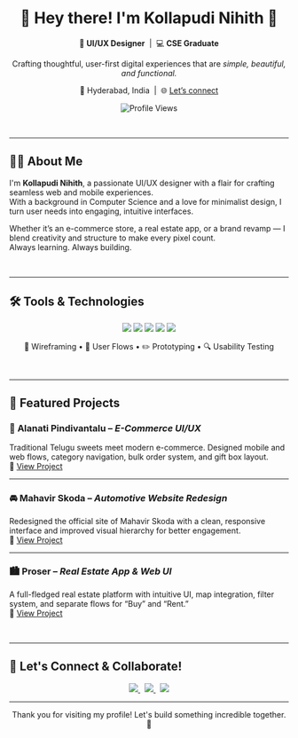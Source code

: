 <h1 align="center">🌟 Hey there! I'm Kollapudi Nihith 👋</h1>
<p align="center">
  🎨 <strong>UI/UX Designer</strong> &nbsp;|&nbsp; 💻 <strong>CSE Graduate</strong>  
</p>
<p align="center">
  Crafting thoughtful, user-first digital experiences that are <i>simple, beautiful, and functional.</i>
</p>
<p align="center">
  📍 Hyderabad, India &nbsp;|&nbsp; 🌐 <a href="https://linkedin.com/in/kollapudi-nihith" target="_blank">Let’s connect</a>
</p>
<p align="center">
  <img src="https://komarev.com/ghpvc/?username=Nihith19&style=flat-square&color=blue" alt="Profile Views" />
</p>

<br/>

---

## 👨‍💻 About Me

I'm **Kollapudi Nihith**, a passionate UI/UX designer with a flair for crafting seamless web and mobile experiences.  
With a background in Computer Science and a love for minimalist design, I turn user needs into engaging, intuitive interfaces.  

Whether it’s an e-commerce store, a real estate app, or a brand revamp — I blend creativity and structure to make every pixel count.  
Always learning. Always building.


<br/>

---

## 🛠️ Tools & Technologies

<p align="center">
  <img src="https://img.shields.io/badge/Figma-F24E1E?style=flat-square&logo=figma&logoColor=white" />
  <img src="https://img.shields.io/badge/Sketch-F7B500?style=flat-square&logo=sketch&logoColor=white" />
  <img src="https://img.shields.io/badge/HTML5-E34F26?style=flat-square&logo=html5&logoColor=white" />
  <img src="https://img.shields.io/badge/CSS3-1572B6?style=flat-square&logo=css3&logoColor=white" />
  <img src="https://img.shields.io/badge/Python-3776AB?style=flat-square&logo=python&logoColor=white" />
</p>

<p align="center">
  🧪 Wireframing • 🎯 User Flows • ✏️ Prototyping • 🔍 Usability Testing
</p>

<br/>

---

## 🌟 Featured Projects

### 🍬 **Alanati Pindivantalu** – *E-Commerce UI/UX*  
Traditional Telugu sweets meet modern e-commerce. Designed mobile and web flows, category navigation, bulk order system, and gift box layout.  
🔗 [View Project](https://github.com/Nihith19/alanati-pindivantalu-design)

---

### 🚘 **Mahavir Skoda** – *Automotive Website Redesign*  
Redesigned the official site of Mahavir Skoda with a clean, responsive interface and improved visual hierarchy for better engagement.  
🔗 [View Project](https://github.com/Nihith19/mahavir-skoda-redesign)

---

### 🏙️ **Proser** – *Real Estate App & Web UI*  
A full-fledged real estate platform with intuitive UI, map integration, filter system, and separate flows for “Buy” and “Rent.”  
🔗 [View Project](https://github.com/Nihith19/proser-app-design)

<br/>

---

## 🤝 Let's Connect & Collaborate!

<p align="center">
  <a href="mailto:kollapudin19@gmail.com">
    <img src="https://img.shields.io/badge/Gmail-D14836?style=for-the-badge&logo=gmail&logoColor=white"/>
  </a>
  &nbsp;
  <a href="https://linkedin.com/in/kollapudi-nihith">
    <img src="https://img.shields.io/badge/LinkedIn-0A66C2?style=for-the-badge&logo=linkedin&logoColor=white"/>
  </a>
  &nbsp;
  <a href="https://github.com/Nihith19">
    <img src="https://img.shields.io/badge/GitHub-171515?style=for-the-badge&logo=github&logoColor=white"/>
  </a>
</p>

---

<p align="center">
  Thank you for visiting my profile! Let's build something incredible together. 🚀
</p>
